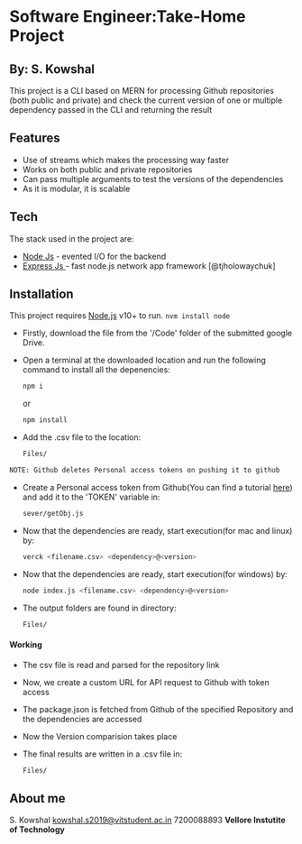 # Software Engineer:Take-Home Project
## By: S. Kowshal





This project is a CLI based on MERN for processing Github repositories (both public and private) and check the current version of one or multiple dependency passed in the CLI and returning the result


## Features

- Use of streams which makes the processing way faster
- Works on both public and private repositories
- Can pass multiple arguments to test the versions of the dependencies
- As it is modular, it is scalable



## Tech

The stack used in the project are:

- [Node Js](https://nodejs.org/en/) - evented I/O for the backend
- [Express Js ](https://expressjs.com/) - fast node.js network app framework [@tjholowaychuk]



## Installation

This project requires [Node.js](https://nodejs.org/) v10+ to run.
    ```
    nvm install node
    ```
- Firstly, download the file from the '/Code' folder of the submitted google Drive.

- Open a terminal at the downloaded location and run the following command to install all the depenencies:

    ```sh
    npm i
    ```
    or 
    ```sh
    npm install
    ```
- Add the .csv file to the location:
    ```sh
    Files/
    ```
```sh
NOTE: Github deletes Personal access tokens on pushing it to github
```
- Create a Personal access token from Github(You can find a tutorial [here](https://youtu.be/SzrETQdGzBM)) and add it to the 'TOKEN' variable in:
    ```sh
    sever/getObj.js
    ```    
- Now that the dependencies are ready, start execution(for mac and linux) by:
    ```sh
    verck <filename.csv> <dependency>@<version>
    ```
- Now that the dependencies are ready, start execution(for windows) by:
    ```sh
    node index.js <filename.csv> <dependency>@<version>
    ```
- The output folders are found in directory:
    ```sh
    Files/
    ```

#### Working

- The csv file is read and parsed for the repository link
- Now, we create a custom URL for API request to Github with token access
- The package.json is fetched from Github of the specified Repository and the dependencies are accessed
- Now the Version comparision takes place
- The final results are written in a .csv file in:

    ```sh
    Files/
    ```

## About me

S. Kowshal
kowshal.s2019@vitstudent.ac.in
7200088893
**Vellore Instutite of Technology**


